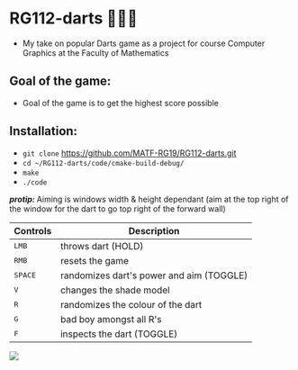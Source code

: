 # RG112-darts 🎯🎯🎯
  - My take on popular Darts game as a project for course Computer Graphics at the Faculty of Mathematics

## Goal of the game: ##
   - Goal of the game is to get the highest score possible  
     
       
       
## Installation: ##
  - `git clone` https://github.com/MATF-RG19/RG112-darts.git
  - `cd ~/RG112-darts/code/cmake-build-debug/`
  - `make`
  - `./code`
       
   
   <i><b> protip: </b></i> Aiming is windows width & height dependant (aim at the top right of the window for
                           the dart to go top right of the forward wall)  
  
    
| Controls | Description |
| --- | --- |
| <kbd> LMB </kbd> | throws dart (HOLD) |
| <kbd> RMB </kbd> | resets the game |
| <kbd> SPACE </kdb> | randomizes dart's power and aim (TOGGLE) |
| <kbd> V </kbd> | changes the shade model |
| <kbd> R </kbd> | randomizes the colour of the dart |
| <kbd> G </kbd> | bad boy amongst all R's |
| <kbd> F </kbd> | inspects the dart (TOGGLE) |
  
    
![](https://user-images.githubusercontent.com/55445149/71529458-17320f80-28e5-11ea-984b-a3b9e09a4193.gif)
